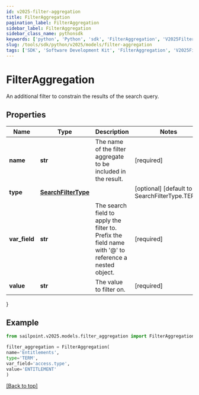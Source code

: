 ```yaml
---
id: v2025-filter-aggregation
title: FilterAggregation
pagination_label: FilterAggregation
sidebar_label: FilterAggregation
sidebar_class_name: pythonsdk
keywords: ['python', 'Python', 'sdk', 'FilterAggregation', 'V2025FilterAggregation'] 
slug: /tools/sdk/python/v2025/models/filter-aggregation
tags: ['SDK', 'Software Development Kit', 'FilterAggregation', 'V2025FilterAggregation']
---
```


# FilterAggregation

An additional filter to constrain the results of the search query.

## Properties

Name | Type | Description | Notes
------------ | ------------- | ------------- | -------------
**name** | **str** | The name of the filter aggregate to be included in the result. | [required]
**type** | [**SearchFilterType**](search-filter-type) |  | [optional] [default to SearchFilterType.TERM]
**var_field** | **str** | The search field to apply the filter to.  Prefix the field name with '@' to reference a nested object.  | [required]
**value** | **str** | The value to filter on. | [required]
}

## Example

```python
from sailpoint.v2025.models.filter_aggregation import FilterAggregation

filter_aggregation = FilterAggregation(
name='Entitlements',
type='TERM',
var_field='access.type',
value='ENTITLEMENT'
)

```
[[Back to top]](#) 

